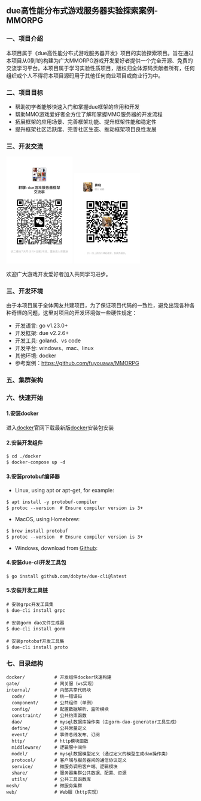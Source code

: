 ## due高性能分布式游戏服务器实验探索案例-MMORPG

### 一、项目介绍

本项目属于《due高性能分布式游戏服务器开发》项目的实验探索项目。旨在通过本项目从0到1的构建为广大MMORPG游戏开发爱好者提供一个完全开源、免费的交流学习平台。本项目属于学习实验性质项目，版权归全体源码贡献者所有，任何组织或个人不得将本项目源码用于其他任何商业项目或商业行为中。

### 二、项目目标

* 帮助初学者能够快速入门和掌握due框架的应用和开发
* 帮助MMO游戏爱好者全方位了解和掌握MMO服务器的开发流程
* 拓展框架的应用场景、完善框架功能、提升框架性能和稳定性
* 提升框架社区活跃度、完善社区生态、推动框架项目良性发展

### 三、开发交流

<img title="due游戏服务器框架交流群" src="group_qrcode.jpeg" alt="due游戏服务器框架交流群" width="177">
<img title="个人二维码" src="personal_qrcode.jpeg" alt="个人二维码" width="177">

欢迎广大游戏开发爱好者加入共同学习进步。

### 三、开发环境

由于本项目属于全体网友共建项目，为了保证项目代码的一致性，避免出现各种各种奇怪的问题，这里对项目的开发环境做一些硬性规定：

* 开发语言: go v1.23.0+
* 开发框架: due v2.2.6+
* 开发工具: goland、vs code
* 开发平台: windows、mac、linux
* 其他环境: docker
* 参考案例：https://github.com/fuyouawa/MMORPG

### 五、集群架构

### 六、快速开始

#### 1.安装docker

进入[docker](https://www.docker.com/)官网下载最新版[docker](https://www.docker.com/)安装包安装

#### 2.安装开发组件

```shell
$ cd ./docker
$ docker-compose up -d
```

#### 3.安装protobuf编译器

- Linux, using apt or apt-get, for example:

```shell
$ apt install -y protobuf-compiler
$ protoc --version  # Ensure compiler version is 3+
```

- MacOS, using Homebrew:

```shell
$ brew install protobuf
$ protoc --version  # Ensure compiler version is 3+
```

- Windows, download from [Github](https://github.com/protocolbuffers/protobuf/releases):

#### 4.安装due-cli开发工具包

```shell
$ go install github.com/dobyte/due-cli@latest
```

#### 5.安装开发工具链

```shell
# 安装grpc开发工具集
$ due-cli install grpc

# 安装gorm dao文件生成器
$ due-cli install gorm

# 安装protobuf开发工具集
$ due-cli install proto
```

### 七、目录结构

```shell
docker/           # 开发组件docker快速构建
gate/             # 网关服（ws实现）
internal/         # 内部共享代码块
  code/           # 统一错误码
  component/      # 公共组件（单例）
  config/         # 配置数据解析、监听模块
  constraint/     # 公共约束函数
  dao/            # mysql数据库操作类（由gorm-dao-generator工具生成）
  define/         # 公共常量定义
  event/          # 事件总线发布、订阅
  http/           # http模块函数
  middleware/     # 逻辑服中间件
  model/          # mysql数据模型定义（通过定义的模型生成dao操作类）
  protocol/       # 客户端与服务器间的通信协议定义
  service/        # 微服务调用客户端、逻辑模块
  share/          # 服务器集群公共数据、配置、资源
  utils/          # 公共工具函数库
mesh/             # 微服务集群
web/              # Web服（http实现）
```